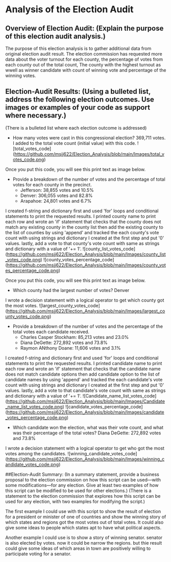 #  Analysis of the Election Audit
## Overview of Election Audit: (Explain the purpose of this election audit analysis.)
The purpose of this election analysis is to gather additional data from original election audit result. The election commission has requested more data about the voter turnout for each county, the percentage of votes from each county out of the total count, The county with the highest turnout as wwell as winner candidate with count of winning vote and percentage of the winning votes.


## Election-Audit Results: (Using a bulleted list, address the following election outcomes. Use images or examples of your code as support where necessary.) 
(There is a bulleted list where each election outcome is addressed)

- How many votes were cast in this congressional election? 
369,711 votes. I added to the total vote count (initial value) with this code.
![total_votes_code] (https://github.com/msjj622/Election_Analysis/blob/main/Images/total_votes_code.png)

Once you put this code, you will see this print text as image below.


- Provide a breakdown of the number of votes and the percentage of total votes for each county in the precinct.
  - Jefferson: 38,855 votes and 10.5%
  - Denver: 306,055 votes and 82.8%
  - Arapahoe: 24,801 votes and 6.7%

I created f-string and dictionary first and used 'for' loops and conditional statements to print the requested results. I printed county name to print each row and wrote an 'if' statement that checks that the county does not match any existing county in the county list then add the existing county to the list of counties by using 'append' and tracked the each county's vote count with using strings and dictionary I created at the first step and put '0' values. lastly, add a vote to that county's vote count with same as strings and dictionary with a value of '+= 1'.
![county_list_votes_code] (https://github.com/msjj622/Election_Analysis/blob/main/Images/county_list_votes_code.png)
![county_votes_percentage_code] (https://github.com/msjj622/Election_Analysis/blob/main/Images/county_votes_percentage_code.png)

Once you put this code, you will see this print text as image below.


- Which county had the largest number of votes?
Denver

I wrote a decision statement with a logical operator to get which county got the most votes.
![largest_county_votes_code] (https://github.com/msjj622/Election_Analysis/blob/main/Images/largest_county_votes_code.png)


- Provide a breakdown of the number of votes and the percentage of the total votes each candidate received.
  - Charles Casper Stockham: 85,213 votes and 23.0%
  - Diana DeGette: 272,892 votes and 73.8%
  - Raymon ANthony Doane: 11,606 votes and 3.1%

I created f-string and dictionary first and used 'for' loops and conditional statements to print the requested results. I printed candidate name to print each row and wrote an 'if' statement that checks that the candidate name does not match candidate options then add candidate option to the list of candidate names by using 'append' and tracked the each candidate's vote count with using strings and dictionary I created at the first step and put '0' values. lastly, add a vote to that candidate's vote count with same as strings and dictionary with a value of '+= 1'.
![Candidate_name_list_votes_code] (https://github.com/msjj622/Election_Analysis/blob/main/Images/Candidate_name_list_votes_code.png)
![candidate_votes_percentage_code] (https://github.com/msjj622/Election_Analysis/blob/main/Images/candidate_votes_percentage_code.png)


- Which candidate won the election, what was their vote count, and what was their percentage of the total votes?
Diana DeGette: 272,892 votes and 73.8%

I wrote a decision statement with a logical operator to get who got the most votes among the candidates.
![winning_candidate_votes_code] (https://github.com/msjj622/Election_Analysis/blob/main/Images/winning_candidate_votes_code.png)


##Election-Audit Summary: 
(In a summary statement, provide a business proposal to the election commission on how this script can 
be used—with some modifications—for any election. Give at least two examples of how this script can 
be modified to be used for other elections.) 
(There is a statement to the election commission that explores 
how this script can be used for any election, with two examples for modifying the script.) 

The first example I could use with this script to show the result of election for a president or minister of one of countries and show the winning story of which states and regions got the most votes out of total votes. It could also give some ideas to people which states apt to have what political aspects.

Another example I could use is to show a story of winning senator. senator is also elected by votes. now it could be narrow the regions. but thie result could give some ideas of which areas in town are positively willing to participate voting for a senator.
